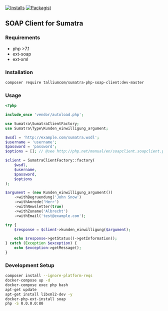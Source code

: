 [![Installs](https://img.shields.io/packagist/dt/talliumcom/sumatra-php-soap-client.svg)](https://packagist.org/packages/talliumcom/sumatra-php-soap-client/stats)
[![Packagist](https://img.shields.io/packagist/php-v/talliumcom/sumatra-php-soap-client.svg)](https://packagist.org/packages/talliumcom/sumatra-php-soap-client)


## SOAP Client for Sumatra

### Requirements

* php >7.1
* ext-soap 
* ext-xml

### Installation
```bash
composer require talliumcom/sumatra-php-soap-client:dev-master
```

### Usage 
```php
<?php

include_once 'vendor/autoload.php';

use Sumatra\SumatraClientFactory;
use Sumatra\Type\Kunden_einwilligung_argument;

$wsdl = 'http://example.com/sumatra.wsdl';
$username = 'username';
$password = 'password';
$options = []; // @see http://php.net/manual/en/soapclient.soapclient.php#refsect1-soapclient.soapclient-parameters

$client = SumatraClientFactory::factory(
    $wsdl,
    $username,
    $password,
    $options
);

$argument = (new Kunden_einwilligung_argument())
    ->withBegruendung('John Snow')
    ->withAnrede('Herr')
    ->withNewsletter(true)
    ->withZuname('Albrecht')
    ->withEmail('test@example.com');

try {
    $response = $client->kunden_einwilligung($argument);

    echo $response->getStatus()->getInformation();
} catch (Exception $exception) {
    echo $exception->getMessage();
}
```


### Development Setup

```bash
composer install --ignore-platform-reqs 
docker-compose up -d
docker-compose exec php bash
apt-get update
apt-get install libxml2-dev -y
docker-php-ext-install soap
php -S 0.0.0.0:80
```
